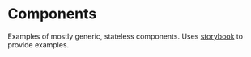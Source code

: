 # Components

Examples of mostly generic, stateless components. Uses [storybook](https://github.com/kadirahq/react-storybook) to provide examples.
